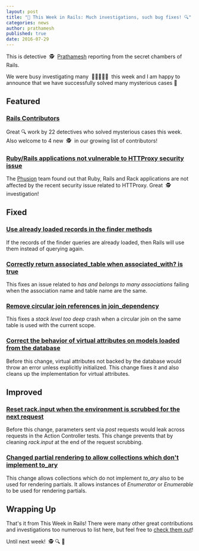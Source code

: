 ```yaml
---
layout: post
title: "🔎 This Week in Rails: Much investigations, such bug fixes! 🔍"
categories: news
author: prathamesh
published: true
date: 2016-07-29
---
```


This is detective&nbsp; 🕵&nbsp; [Prathamesh](https://twitter.com/_cha1tanya) reporting from the secret chambers of Rails.

We were busy investigating many&nbsp; 🐛🐛🐛🐛🐛&nbsp; this week and I am happy to announce that we have successfully solved many mysterious cases 💪

## Featured

### [Rails Contributors](http://contributors.rubyonrails.org/contributors/in-time-window/20160723-20160729)

Great 🔍 work by 22 detectives who solved mysterious cases this week. Also welcome to 4 new&nbsp; 🕵&nbsp; in our growing list of contributors!

### [Ruby/Rails applications not vulnerable to HTTProxy security issue](https://blog.phusion.nl/2016/07/21/web-applications-on-phusion-passenger-are-not-vulnerable-to-httpoxy)

The [Phusion](http://www.phusion.nl) team found out that Ruby, Rails and Rack applications are not affected by the recent security issue related to HTTProxy. Great&nbsp; 🕵&nbsp; investigation!

## Fixed

### [Use already loaded records in the finder methods](https://github.com/rails/rails/pull/25941)

If the records of the finder queries are already loaded, then Rails will use them instead of querying again.

### [Correctly return associated\_table when associated\_with? is true](https://github.com/rails/rails/pull/25767)

This fixes an issue related to _has and belongs to many associations_ failing when the association name and table name are the same.

### [Remove circular join references in join\_dependency](https://github.com/rails/rails/pull/25702)

This fixes a _stack level too deep_ crash when a circular join on the same table is used with the current scope.

### [Correct the behavior of virtual attributes on models loaded from the database](https://github.com/rails/rails/commit/f0ddf87e4bfcfcb861b0a9dca32edb733668bd30)

Before this change, virtual attributes not backed by the database would throw an error unless explicitly initialized. This change fixes it and also cleans up the implementation for virtual attributes.&nbsp;

## Improved

### [Reset rack.input when the environment is scrubbed for the next request](https://github.com/rails/rails/pull/25965)

Before this change, parameters sent via _post_ requests would leak across requests in the Action Controller tests. This change prevents that by cleaning _rack.input_ at the end of the request scrubbing.

### [Changed partial rendering to allow collections which don't implement to\_ary](https://github.com/rails/rails/pull/25912)

This change allows collections which do not implement _to\_ary_ also to be used for rendering partials. It allows instances of _Enumerator_ or _Enumerable_ to be used for rendering partials.

## Wrapping Up

That's it from This Week in Rails! There were many other great contributions and investigations too numerous to list here, but feel free to [check them out](https://github.com/rails/rails/compare/master@%7B2016-07-23%7D...@%7B2016-07-29%7D)!

Until next week!&nbsp; 🕵 🔍 💪
